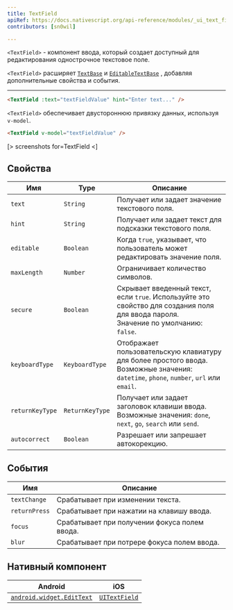 ```yaml
---
title: TextField
apiRef: https://docs.nativescript.org/api-reference/modules/_ui_text_field_
contributors: [sn0wil]

---
```


`<TextField>` - компонент ввода, который создает доступный для редактирования однострочное текстовое поле.

`<TextField>` расширяет [`TextBase`](https://docs.nativescript.org/api-reference/classes/_ui_text_base_.textbase) и [`EditableTextBase`](https://docs.nativescript.org/api-reference/classes/_ui_editor_text_base_.editabletextbase) , добавляя дополнительные свойства и события.

---

```html
<TextField :text="textFieldValue" hint="Enter text..." />
```

`<TextField>` обеспечивает двустороннюю привязку данных, используя `v-model`.

```html
<TextField v-model="textFieldValue" />
```

[> screenshots for=TextField <]

## Свойства

| Имя | Type | Описание |
|------|------|-------------|
| `text` | `String` | Получает или задает значение текстового поля.
| `hint` | `String` | Получает или задает текст для подсказки текстового поля.
| `editable` | `Boolean` | Когда `true`, указывает, что пользователь может редактировать значение поля.
| `maxLength` | `Number` | Ограничивает количество символов.
| `secure` | `Boolean` | Скрывает введенный текст, если `true`. Используйте это свойство для создания поля для ввода пароля.<br/>Значение по умолчанию: `false`.
| `keyboardType` | `KeyboardType` | Отображает пользовательскую клавиатуру для более простого ввода.<br/>Возможные значения: `datetime`, `phone`, `number`, `url` или `email`.
| `returnKeyType` | `ReturnKeyType` | Получает или задает заголовок клавиши ввода.<br/>Возможные значения: `done`, `next`, `go`, `search` или `send`.
| `autocorrect` | `Boolean` | Разрешает или запрешает автокорекцию.

## События

| Имя | Описание |
|------|-------------|
| `textChange` | Срабатывает при изменении текста.
| `returnPress` | Срабатывает при нажатии на клавишу ввода.
| `focus` | Срабатывает при получении фокуса полем ввода.
| `blur` | Срабатывает при потрере фокуса полем ввода.

## Нативный компонент

| Android | iOS |
|---------|-----|
| [`android.widget.EditText`](https://developer.android.com/reference/android/widget/EditText.html) | [`UITextField`](https://developer.apple.com/documentation/uikit/uitextfield)
